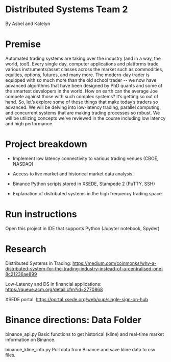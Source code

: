 # Distributed Systems Team 2
By Asbel and Katelyn 

# Premise
Automated trading systems are taking over the industry (and in a way, the world, too!). Every single day, computer applications and platforms trade various instruments/asset classes across the market such as commodities, equities, options, futures, and many more. The modern-day trader is equipped with so much more than the old school trader -- we now have advanced algorithms that have been designed by PhD quants and some of the smartest developers in the world. How on earth can the average Joe compete against those with such complex systems? It’s getting so out of hand. So, let’s explore some of these things that make today’s traders so advanced. We will be delving into low-latency trading, parallel computing, and concurrent systems that are making trading processes so robust. We will be utilizing concepts we've reviewed in the course including low latency and high performance.  


# Project breakdown 
* Implement low latency connectivity to various trading venues (CBOE, NASDAQ)

* Access to live market and historical market data analysis.

* Binance Python scripts stored in XSEDE, Stampede 2 (PuTTY, SSH)

* Explanation of distributed systems in the high frequency trading space. 

# Run instructions
Open this project in IDE that supports Python (Jupyter notebook, Spyder)
  
# Research
Distributed Systems in Trading: 
https://medium.com/coinmonks/why-a-distributed-system-for-the-trading-industry-instead-of-a-centralised-one-8c21236ae899 

Low-Latency and DS in financial applications: 
https://queue.acm.org/detail.cfm?id=2770868 

XSEDE portal:
https://portal.xsede.org/web/xup/single-sign-on-hub


# Binance directions: Data Folder
binance_api.py
Basic functions to get historical (kline) and real-time market information on Binance.

binance_kline_info.py
Pull data from Binance and save kline data to csv files.

